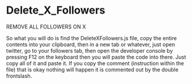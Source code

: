 # Delete_X_Followers
REMOVE ALL FOLLOWERS ON X

So what you will do is find the DeleteXFollowers.js file, copy the entire contents into your clipboard, then in a new tab or whatever, just open twitter, go to your followers tab, then open the developer console by pressing F12 on the keyboard then you will paste the code into there. Just copy all of it and paste it. If you copy the comment (instruction within the file) that is okay nothing will happen it is commented out by the double frontslash.
